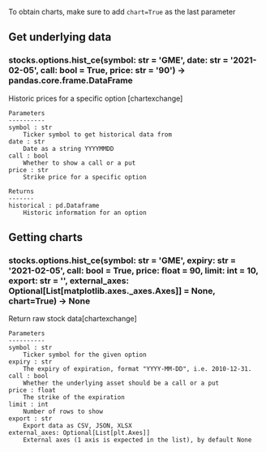 To obtain charts, make sure to add `chart=True` as the last parameter

## Get underlying data 
### stocks.options.hist_ce(symbol: str = 'GME', date: str = '2021-02-05', call: bool = True, price: str = '90') -> pandas.core.frame.DataFrame

Historic prices for a specific option [chartexchange]

    Parameters
    ----------
    symbol : str
        Ticker symbol to get historical data from
    date : str
        Date as a string YYYYMMDD
    call : bool
        Whether to show a call or a put
    price : str
        Strike price for a specific option

    Returns
    -------
    historical : pd.Dataframe
        Historic information for an option

## Getting charts 
### stocks.options.hist_ce(symbol: str = 'GME', expiry: str = '2021-02-05', call: bool = True, price: float = 90, limit: int = 10, export: str = '', external_axes: Optional[List[matplotlib.axes._axes.Axes]] = None, chart=True) -> None

Return raw stock data[chartexchange]

    Parameters
    ----------
    symbol : str
        Ticker symbol for the given option
    expiry : str
        The expiry of expiration, format "YYYY-MM-DD", i.e. 2010-12-31.
    call : bool
        Whether the underlying asset should be a call or a put
    price : float
        The strike of the expiration
    limit : int
        Number of rows to show
    export : str
        Export data as CSV, JSON, XLSX
    external_axes: Optional[List[plt.Axes]]
        External axes (1 axis is expected in the list), by default None
